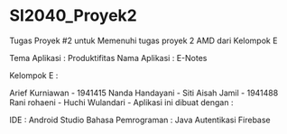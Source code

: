 # SI2040_Proyek2
Tugas Proyek #2 untuk Memenuhi tugas proyek 2 AMD dari Kelompok E

Tema Aplikasi : Produktifitas Nama Aplikasi : E-Notes

Kelompok E :

Arief Kurniawan - 1941415
Nanda Handayani -
Siti Aisah Jamil - 1941488
Rani rohaeni -
Huchi Wulandari -
Aplikasi ini dibuat dengan :


IDE : Android Studio
Bahasa Pemrograman : Java
Autentikasi Firebase
